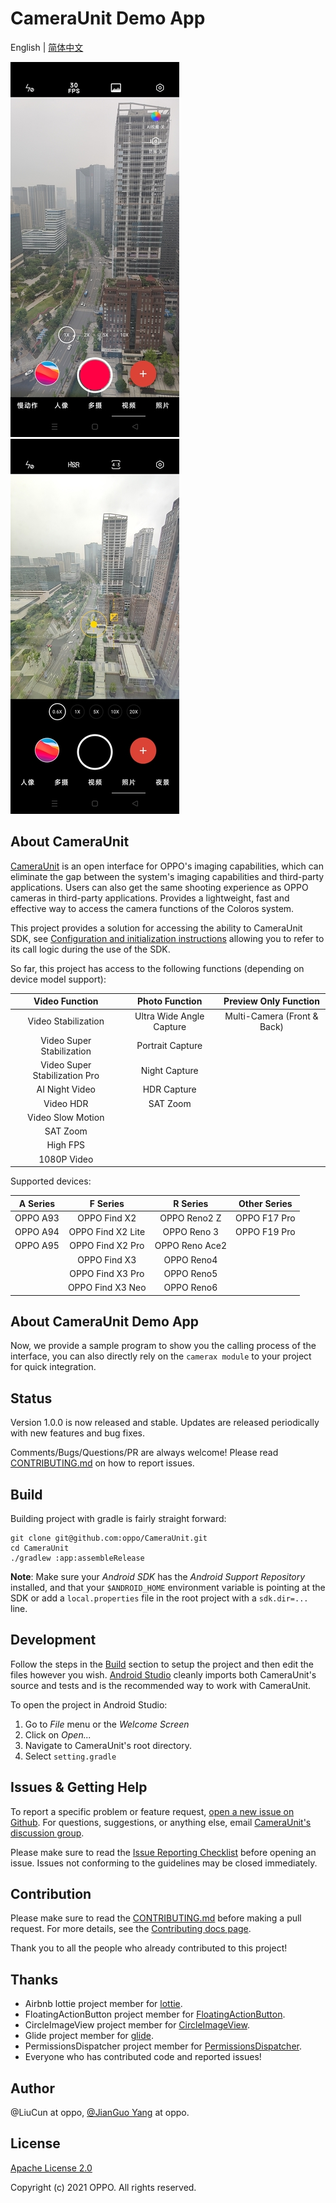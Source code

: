 CameraUnit Demo App
=====

English | [简体中文](./README-CN.md)

![video](./screenshots/Screenshot_video_interface.jpg "video interface")
![capture](./screenshots/Screenshot_capture_interface.jpg "capture interface")

## About CameraUnit

[CameraUnit][CameraUnitLink] is an open interface for OPPO's imaging capabilities,
which can eliminate the gap between the system's imaging capabilities and third-party applications. 
Users can also get the same shooting experience as OPPO cameras in third-party applications.
Provides a lightweight, fast and effective way to access the camera functions of the Coloros system.

This project provides a solution for accessing the ability to CameraUnit SDK,
see [Configuration and initialization instructions][CameraUnitInstructions]
allowing you to refer to its call logic during the use of the SDK.

So far, this project has access to the following functions (depending on device model support):

| Video Function                | Photo Function           | Preview Only Function       |
| :----:                        | :----:                   | :----:                      |
| Video Stabilization           | Ultra Wide Angle Capture | Multi-Camera (Front & Back) |
| Video Super Stabilization     | Portrait Capture         |                             |
| Video Super Stabilization Pro | Night Capture            |                             |
| AI Night Video                | HDR Capture              |                             |
| Video HDR                     | SAT Zoom                 |                             |
| Video Slow Motion             |                          |                             |
| SAT Zoom                      |                          |                             |
| High FPS                      |                          |                             |
| 1080P Video                   |                          |                             |

Supported devices:

| A Series           | F Series           | R Series            | Other Series        |
| :----:             | :----:             | :----:              | :----:              |
| OPPO A93           | OPPO Find X2       | OPPO Reno2 Z        | OPPO F17 Pro        |
| OPPO A94           | OPPO Find X2 Lite  | OPPO Reno 3         | OPPO F19 Pro        |
| OPPO A95           | OPPO Find X2 Pro   | OPPO Reno Ace2      |                     |
|                    | OPPO Find X3       | OPPO Reno4          |                     |
|                    | OPPO Find X3 Pro   | OPPO Reno5          |                     |
|                    | OPPO Find X3 Neo   | OPPO Reno6          |                     |

## About CameraUnit Demo App
Now, we provide a sample program to show you the calling process of the interface, 
you can also directly rely on the `camerax module` to your project for quick integration.

## Status
Version 1.0.0 is now released and stable. Updates are released periodically with new features and bug fixes.

Comments/Bugs/Questions/PR are always welcome! Please read [CONTRIBUTING.md][contributing] on how to report issues.

## Build
Building project with gradle is fairly straight forward:

```shell
git clone git@github.com:oppo/CameraUnit.git
cd CameraUnit
./gradlew :app:assembleRelease
```

**Note**: Make sure your *Android SDK* has the *Android Support Repository* installed, and that your `$ANDROID_HOME` environment
variable is pointing at the SDK or add a `local.properties` file in the root project with a `sdk.dir=...` line.

## Development
Follow the steps in the [Build](#build) section to setup the project and then edit the files however you wish.
[Android Studio][android-studio] cleanly imports both CameraUnit's source and tests and is the recommended way to work with CameraUnit.

To open the project in Android Studio:

1. Go to *File* menu or the *Welcome Screen*
2. Click on *Open...*
3. Navigate to CameraUnit's root directory.
4. Select `setting.gradle`

## Issues & Getting Help
To report a specific problem or feature request, [open a new issue on Github][open-new-issue]. For questions, suggestions, or
anything else, email [CameraUnit's discussion group][discussion].

Please make sure to read the [Issue Reporting Checklist][issue-reporting-guidelines]
before opening an issue. Issues not conforming to the guidelines may be closed immediately.

## Contribution
Please make sure to read the [CONTRIBUTING.md][contributing] before making a pull request. 
For more details, see the [Contributing docs page][contributing-page].

Thank you to all the people who already contributed to this project!

## Thanks
* Airbnb lottie project member for [lottie](https://github.com/airbnb/lottie).
* FloatingActionButton project member for [FloatingActionButton](https://github.com/Clans/FloatingActionButton).
* CircleImageView project member for [CircleImageView](https://github.com/hdodenhof/CircleImageView).
* Glide project member for [glide](https://github.com/bumptech/glide).
* PermissionsDispatcher project member for [PermissionsDispatcher](https://github.com/permissions-dispatcher/PermissionsDispatcher).
* Everyone who has contributed code and reported issues!

## Author
@LiuCun at oppo, [@JianGuo Yang](https://github.com/lgyjg) at oppo.

## License
[Apache License 2.0][license]

Copyright (c) 2021 OPPO. All rights reserved.

[CameraUnitLink]: https://open.oppomobile.com/newservice/capability?pagename=cameraunit
[CameraUnitInstructions]: https://open.oppomobile.com/wiki/doc#id=10751
[issue-reporting-guidelines]: #
[open-new-issue]: https://github.com/oppo/CameraUnit/issues
[android-studio]: https://developer.android.com/studio
[contributing-page]: https://github.com/oppo/CameraUnit/blob/main/CONTRIBUTING.md
[discussion]: https://github.com/oppo/CameraUnit/issues
[contributing]: https://github.com/oppo/CameraUnit/blob/main/CONTRIBUTING.md
[license]: https://www.apache.org/licenses/LICENSE-2.0
